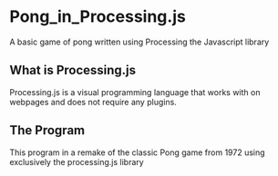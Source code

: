# Pong_in_Processing.js
A basic game of pong written using Processing the Javascript library

## What is Processing.js
Processing.js is a visual programming language that works with on webpages and does not require any plugins.

## The Program
This program in a remake of the classic Pong game from 1972 using exclusively the processing.js library


